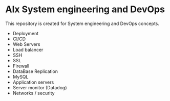 # Alx System engineering and DevOps

This repository is created for System engineering and DevOps concepts.

 - Deployment
 - CI/CD
 - Web Servers
 - Load balancer
 - SSH
 - SSL
 - Firewall
 - DataBase Replication
 - MySQL
 - Application servers
 - Server monitor (Datadog)
 - Networks / security
